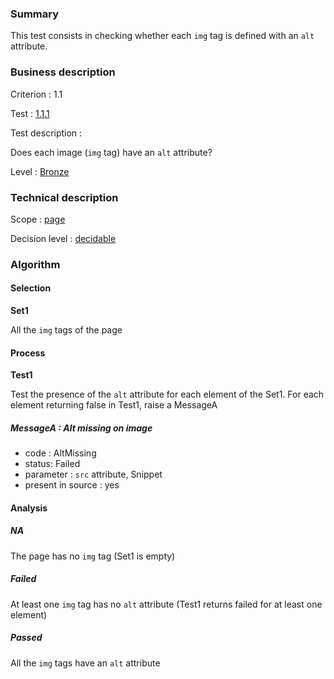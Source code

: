 ### Summary

This test consists in checking whether each `img` tag is defined with an `alt` attribute.

### Business description

Criterion : 1.1

Test : [1.1.1](http://www.accessiweb.org/index.php/accessiweb-22-english-version.html#test-1-1-1)

Test description :

Does each image (`img` tag) have an `alt` attribute?

Level : [Bronze](/en/category/rules-design/accessiweb-11/level/bronze)

### Technical description

Scope : [page](/en/category/rules-design/accessiweb-11/scope/page)

Decision level : [decidable](/en/category/rules-design/accessiweb-11/decision-level/decidable)

### Algorithm

#### Selection

**Set1**

All the `img` tags of the page

#### Process

**Test1**

Test the presence of the `alt` attribute for each element of the Set1.
For each element returning false in Test1, raise a MessageA

##### MessageA : Alt missing on image

-   code : AltMissing
-   status: Failed
-   parameter : `src` attribute, Snippet
-   present in source : yes

#### Analysis

##### NA

The page has no `img` tag (Set1 is empty)

##### Failed

At least one `img` tag has no `alt` attribute (Test1 returns failed for at least one element)

##### Passed

All the `img` tags have an `alt` attribute
